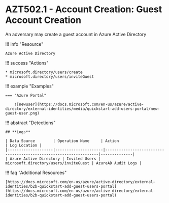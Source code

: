 # AZT502.1 - Account Creation: Guest Account Creation

An adversary may create a guest account in Azure Active Directory  

!!! info "Resource" 

	Azure Active Directory

!!! success "Actions"

	* microsoft.directory/users/create
	* microsoft.directory/users/inviteGuest

!!! example "Examples"

    === "Azure Portal"
	
    	![newuser](https://docs.microsoft.com/en-us/azure/active-directory/external-identities/media/quickstart-add-users-portal/new-guest-user.png)

!!! abstract "Detections"

	## **Logs** 

	| Data Source        | Operation Name     | Action                                                            | Log Location |
	|--------------------|---------------------|-------------------------------------------------------------------|--------------|
	| Azure Active Directory | Invited Users | microsoft.directory/users/inviteGuest | AzureAD Audit Logs |


!!! faq "Additional Resources"

	[https://docs.microsoft.com/en-us/azure/active-directory/external-identities/b2b-quickstart-add-guest-users-portal](https://docs.microsoft.com/en-us/azure/active-directory/external-identities/b2b-quickstart-add-guest-users-portal)

